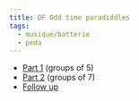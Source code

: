 ```yaml
---
title: DF Odd time paradiddles
tags:
  - musique/batterie
  - peda
---
```


- [Part 1](https://www.youtube.com/watch?v=-fSzHr3PfpI) (groups of 5)
- [Part 2](https://www.youtube.com/watch?v=WTo-mIaAbuQ) (groups of 7)
- [Follow up](https://www.youtube.com/watch?v=70thKJl7EbM)
